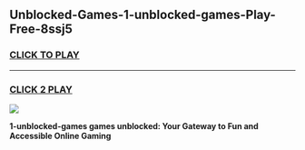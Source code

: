 
## Unblocked-Games-1-unblocked-games-Play-Free-8ssj5
<h3>
<a href="https://premium76.site?title=1-unblocked-games&ref=23A">CLICK TO PLAY</a></h3>
<hr>

<h3>
<a href="https://premium76.site?title=1-unblocked-games&ref=23A">CLICK 2 PLAY</a>
  
</h3>

<a href="https://premium76.site?title=1-unblocked-games&ref=23A"><img src="https://clearcache.store/games.png"></a>


**1-unblocked-games games unblocked: Your Gateway to Fun and Accessible Online Gaming**
